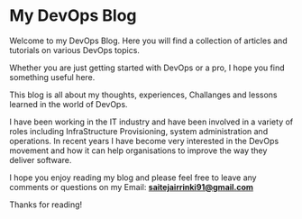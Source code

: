 # My DevOps Blog 

Welcome to my DevOps Blog. Here you will find a collection of articles and tutorials on various DevOps topics. 

Whether you are just getting started with DevOps or a pro, I hope you find something useful here. 

This blog is all about my thoughts, experiences, Challanges and lessons learned in the world of DevOps.

I have been working in the IT industry and have been involved in a variety of roles including InfraStructure Provisioning, system administration and operations. In recent years I have become very interested in the DevOps movement and how it can help organisations to improve the way they deliver software.

I hope you enjoy reading my blog and please feel free to leave any comments or questions on my Email: **saitejairrinki91@gmail.com**

Thanks for reading!
